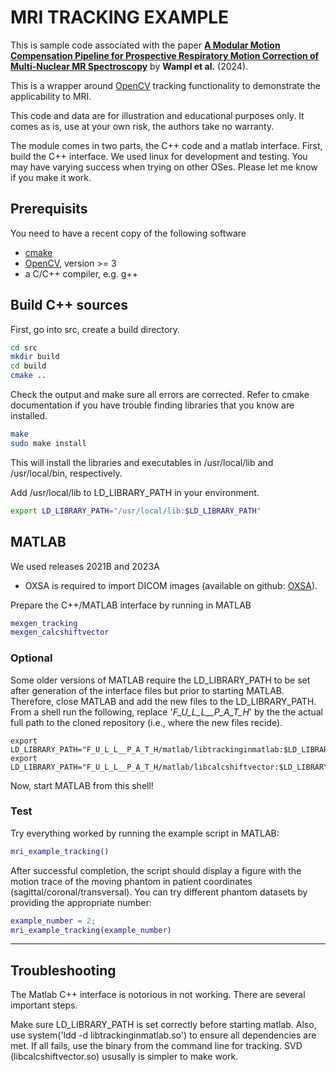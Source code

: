 # MRI TRACKING EXAMPLE
This is sample code associated with the paper [**A Modular Motion Compensation Pipeline for Prospective Respiratory Motion Correction of Multi-Nuclear MR Spectroscopy**](https://doi.org/10.1038/s41598-024-61403-w) by **Wampl et al.** (2024). 

This is a wrapper around [OpenCV](https://opencv.org) tracking functionality to demonstrate the applicability to MRI.

This code and data are for illustration and educational purposes only. It comes as is, use at your own risk, the authors take no warranty.

The module comes in two parts, the C++ code and a matlab interface. First, build the C++ interface. We used linux for
development and testing. You may have varying success when trying on other OSes. Please let me know if you make it work.

## Prerequisits
You need to have a recent copy of the following software

* [cmake](https://cmake.org)
* [OpenCV](https://opencv.org), version >= 3
* a C/C++ compiler, e.g. g++

## Build C++ sources
First, go into src, create a build directory.
```bash
cd src
mkdir build
cd build
cmake ..
```

Check the output and make sure all errors are corrected. Refer to cmake documentation if you have trouble finding
libraries that you know are installed.
```bash
make 
sudo make install
```

This will install the libraries and executables in /usr/local/lib and /usr/local/bin, respectively. 

Add /usr/local/lib to LD_LIBRARY_PATH in your environment.
```bash
export LD_LIBRARY_PATH="/usr/local/lib:$LD_LIBRARY_PATH"
```


## MATLAB

We used releases 2021B and 2023A

* OXSA is required to import DICOM images (available on github: [OXSA](https://github.com/OXSAtoolbox/OXSA)).

Prepare the C++/MATLAB interface by running in MATLAB
```MATLAB
mexgen_tracking
mexgen_calcshiftvector
```

### Optional
Some older versions of MATLAB require the LD_LIBRARY_PATH to be set after generation of the interface files but prior to starting MATLAB. Therefore, close MATLAB and add the new files to the LD_LIBRARY_PATH. From a shell run the following, replace '*F_U_L_L__P_A_T_H*' by the the actual full path to the cloned repository (i.e., where the new files recide).
```
export LD_LIBRARY_PATH="F_U_L_L__P_A_T_H/matlab/libtrackinginmatlab:$LD_LIBRARY_PATH"
export LD_LIBRARY_PATH="F_U_L_L__P_A_T_H/matlab/libcalcshiftvector:$LD_LIBRARY_PATH"
```
Now, start MATLAB from this shell!

### Test
Try everything worked by running the example script in MATLAB:
```MATLAB
mri_example_tracking()
```
After successful completion, the script should display a figure with the motion trace of the moving phantom in patient coordinates (sagittal/coronal/transversal).
You can try different phantom datasets by providing the appropriate number:
```MATLAB
example_number = 2;
mri_example_tracking(example_number)
```


---

## Troubleshooting

The Matlab C++ interface is notorious in not working. There are several important steps.

Make sure LD_LIBRARY_PATH is set correctly before starting matlab. Also, use system('ldd -d libtrackinginmatlab.so') to
ensure all dependencies are met. If all fails, use the binary from the command line for tracking. SVD (libcalcshiftvector.so)
ususally is simpler to make work.

